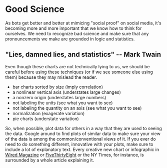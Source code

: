 # Good Science

As bots get better and better at mimicing "social proof" on social media, it's becoming more and more important that we know how to think for ourselves. We need to recognize bad science and make sure that any pronouncements we make are grounded in logic and statistics.

## "Lies, damned lies, and statistics" -- Mark Twain

Even though these charts are not technically lying to us, we should be careful before using these techniques (or if we see someone else using them) because they may mislead the reader.

- bar charts sorted by size (imply correlation)
- a nonlinear vertical axis (understates large changes)
- a nonzero origin (understates large numbers)
- not labeling the units (see what you want to see)
- not labeling the quantity on an axis (see what you want to see)
- normalization (exagerate variation)
- pie charts (understate variation)

So, when possible, plot data for others in a way that they are used to seeing the data.  Google around to find plots of similar data to make sure your view of the data is among the common/conventional views of it. If you ever do need to do something different, innovative with your plots, make sure to include a lot of explanatory text. Every creative new chart or infographic in [Wired Magazine](http://wired.com) or [FiveThirtyEight](http://fivethirtyeight.com/) or the NY Times, for instance, is surrounded by a whole article explaining it.